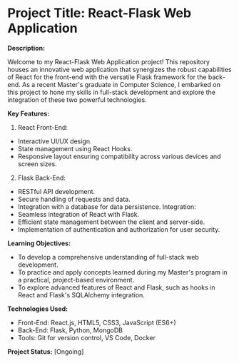 # Project Title: React-Flask Web Application

**Description:**

Welcome to my React-Flask Web Application project! This repository houses an innovative web application that synergizes the robust capabilities of React for the front-end with the versatile Flask framework for the back-end. As a recent Master's graduate in Computer Science, I embarked on this project to hone my skills in full-stack development and explore the integration of these two powerful technologies.

**Key Features:**

1. React Front-End:

- Interactive UI/UX design.
- State management using React Hooks.
- Responsive layout ensuring compatibility across various devices and screen sizes.
2. Flask Back-End:
- RESTful API development.
- Secure handling of requests and data.
- Integration with a database for data persistence.
Integration:
- Seamless integration of React with Flask.
- Efficient state management between the client and server-side.
- Implementation of authentication and authorization for user security.

**Learning Objectives:**

- To develop a comprehensive understanding of full-stack web development.
- To practice and apply concepts learned during my Master's program in a practical, project-based environment.
- To explore advanced features of React and Flask, such as hooks in React and Flask's SQLAlchemy integration.

**Technologies Used:**

- Front-End: React.js, HTML5, CSS3, JavaScript (ES6+)
- Back-End: Flask, Python, MongoDB
- Tools: Git for version control, VS Code, Docker 

**Project Status:**
[Ongoing] 